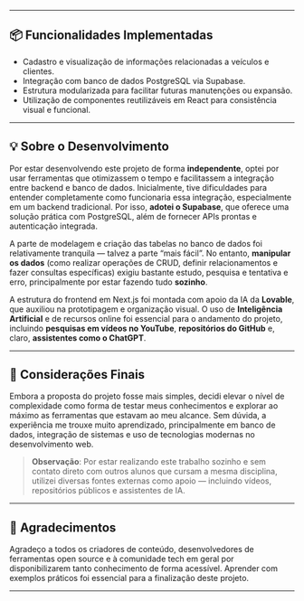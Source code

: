 
---

## 📦 Funcionalidades Implementadas

- Cadastro e visualização de informações relacionadas a veículos e clientes.
- Integração com banco de dados PostgreSQL via Supabase.
- Estrutura modularizada para facilitar futuras manutenções ou expansão.
- Utilização de componentes reutilizáveis em React para consistência visual e funcional.

---

## 💡 Sobre o Desenvolvimento

Por estar desenvolvendo este projeto de forma **independente**, optei por usar ferramentas que otimizassem o tempo e facilitassem a integração entre backend e banco de dados. Inicialmente, tive dificuldades para entender completamente como funcionaria essa integração, especialmente em um backend tradicional. Por isso, **adotei o Supabase**, que oferece uma solução prática com PostgreSQL, além de fornecer APIs prontas e autenticação integrada.

A parte de modelagem e criação das tabelas no banco de dados foi relativamente tranquila — talvez a parte “mais fácil”. No entanto, **manipular os dados** (como realizar operações de CRUD, definir relacionamentos e fazer consultas específicas) exigiu bastante estudo, pesquisa e tentativa e erro, principalmente por estar fazendo tudo **sozinho**.

A estrutura do frontend em Next.js foi montada com apoio da IA da **Lovable**, que auxiliou na prototipagem e organização visual. O uso de **Inteligência Artificial** e de recursos online foi essencial para o andamento do projeto, incluindo **pesquisas em vídeos no YouTube**, **repositórios do GitHub** e, claro, **assistentes como o ChatGPT**.

---

## 📌 Considerações Finais

Embora a proposta do projeto fosse mais simples, decidi elevar o nível de complexidade como forma de testar meus conhecimentos e explorar ao máximo as ferramentas que estavam ao meu alcance. Sem dúvida, a experiência me trouxe muito aprendizado, principalmente em banco de dados, integração de sistemas e uso de tecnologias modernas no desenvolvimento web.

> **Observação**: Por estar realizando este trabalho sozinho e sem contato direto com outros alunos que cursam a mesma disciplina, utilizei diversas fontes externas como apoio — incluindo vídeos, repositórios públicos e assistentes de IA.

---

## 🤝 Agradecimentos

Agradeço a todos os criadores de conteúdo, desenvolvedores de ferramentas open source e à comunidade tech em geral por disponibilizarem tanto conhecimento de forma acessível. Aprender com exemplos práticos foi essencial para a finalização deste projeto.

---

